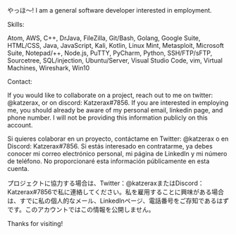 やっほ～! I am a general software developer interested in employment.

Skills:

Atom, AWS, C++, DrJava, FileZilla, Git/Bash, Golang, Google Suite, HTML/CSS, Java, JavaScript, Kali, Kotlin, Linux Mint, Metasploit, Microsoft Suite, Notepad/++, Node.js, PuTTY, PyCharm, Python, SSH/FTP/sFTP, Sourcetree, SQL/injection, Ubuntu/Server, Visual Studio Code, vim, Virtual Machines, Wireshark, Win10

Contact:

If you would like to collaborate on a project, reach out to me on twitter: @katzerax, or on discord: Katzerax#7856.
If you are interested in employing me, you should already be aware of my personal email, linkedin page, and phone number. I will not be providing this information publicly on this account.

Si quieres colaborar en un proyecto, contáctame en Twitter: @katzerax o en Discord: Katzerax#7856. Si estás interesado en contratarme, ya debes conocer mi correo electrónico personal, mi página de LinkedIn y mi número de teléfono. No proporcionaré esta información públicamente en esta cuenta.

プロジェクトに協力する場合は、Twitter：@katzeraxまたはDiscord：Katzerax#7856で私に連絡してください。私を雇用することに興味がある場合は、すでに私の個人的なメール、LinkedInページ、電話番号をご存知であるはずです。このアカウントではこの情報を公開しません。

Thanks for visiting!

<!---
katzerax/katzerax is a ✨ special ✨ repository because its `README.md` (this file) appears on your GitHub profile.
You can click the Preview link to take a look at your changes.
--->
